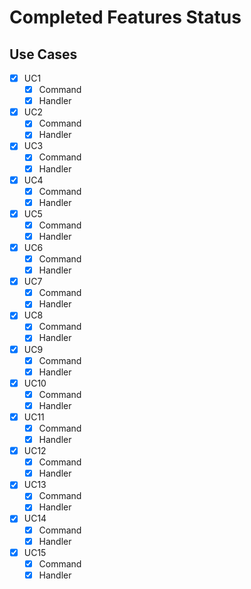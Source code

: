 ﻿# Completed Features Status

## Use Cases

* [X] UC1
  * [X] Command
  * [X] Handler
* [X] UC2
  * [X] Command
  * [X] Handler
* [X] UC3
  * [X] Command
  * [X] Handler
* [X] UC4
  * [X] Command
  * [X] Handler
* [X] UC5
  * [X] Command
  * [X] Handler
* [X] UC6
  * [X] Command
  * [X] Handler
* [X] UC7
  * [X] Command
  * [X] Handler
* [X] UC8
  * [X] Command
  * [X] Handler
* [X] UC9
  * [X] Command
  * [X] Handler
* [X] UC10
  * [X] Command
  * [X] Handler
* [X] UC11
  * [X] Command
  * [X] Handler
* [X] UC12
  * [X] Command
  * [X] Handler
* [X] UC13
  * [X] Command
  * [X] Handler
* [X] UC14
  * [X] Command
  * [X] Handler
* [X] UC15
  * [X] Command
  * [X] Handler
